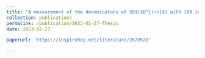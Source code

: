 ```yaml
---
title: "A measurement of the denominators of $R$($D^{(∗)}$) with 189 inverse femtobarns of Belle II data"
collection: publications
permalink: /publication/2023-02-27-Thesis
date: 2023-02-27

paperurl: 'https://inspirehep.net/literature/2679520'

---
```

